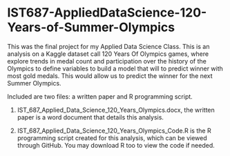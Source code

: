 # IST687-AppliedDataScience-120-Years-of-Summer-Olympics
This was the final project for my Applied Data Science Class. 
This is an analysis on a Kaggle dataset call 120 Years Of Olympics games, where explore trends in medal count and participation over the history of the Olympics to define variables to build a model that will to predict winner with most gold medals. This would allow us to predict the winner for the next Summer Olympics. 

Included are two files: a written paper and R programming script. 

1. IST_687_Applied_Data_Science_120_Years_Olympics.docx, the written paper is a word document that details this analysis. 

2. IST_687_Applied_Data_Science_120_Years_Olympics_Code.R is the R programming script created for this analysis, which can be viewed through GitHub. You may download R too to view the code if needed. 
 
